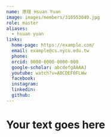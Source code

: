 ```yaml
---
name: 原瑄 Hsuan Yuan 
image: images/members/310553040.jpg 
role: master
aliases:
  - hsuan yuan
links:
  home-page: https://example.com/
  email: example@cs.nycu.edu.tw
  phone: 
  orcid: 0000-0000-0000-000
  google-scholar: abcdefgAAAAJ
  youtube: watch?v=ABCDEF0FLWw
  facebook:
  instagram:
  linkedin:
  github: 
---
```

# Your text goes here
